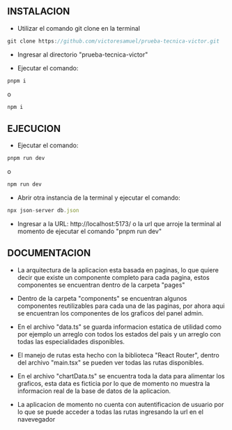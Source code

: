 ## INSTALACION

- Utilizar el comando git clone en la terminal

```js
git clone https://github.com/victoresamuel/prueba-tecnica-victor.git
```

- Ingresar al directorio "prueba-tecnica-victor"

- Ejecutar el comando:

```js
pnpm i
```
o
```js
npm i
```

## EJECUCION

- Ejecutar el comando:

```js
pnpm run dev
```
o

```js
npm run dev
```

- Abrir otra instancia de la terminal y ejecutar el comando:

```js
npx json-server db.json
```

- Ingresar a la URL: http://localhost:5173/ o la url que arroje la terminal al momento de ejecutar el comando "pnpm run dev"

## DOCUMENTACION

- La arquitectura de la aplicacion esta basada en paginas, lo que quiere decir que existe un componente completo para cada pagina, estos componentes se encuentran dentro de la carpeta "pages"

- Dentro de la carpeta "components" se encuentran algunos componentes reutilizables para cada una de las paginas, por ahora aqui se encuentran los componentes de los graficos del panel admin.

- En el archivo "data.ts" se guarda informacion estatica de utilidad como por ejemplo un arreglo con todos los estados del pais y un arreglo con todas las especialidades disponibles.

- El manejo de rutas esta hecho con la biblioteca "React Router", dentro del archivo "main.tsx" se pueden ver todas las rutas disponibles.

- En el archivo "chartData.ts" se encuentra toda la data para alimentar los graficos, esta data es ficticia por lo que de momento no muestra la informacion real de la base de datos de la aplicacion.

- La aplicacion de momento no cuenta con autentificacion de usuario por lo que se puede acceder a todas las rutas ingresando la url en el navevegador
